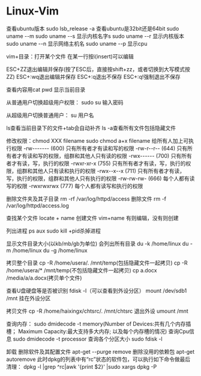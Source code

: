 # Linux-Vim

查看ubuntu版本
sudo lsb_release -a
查看ubuntu是32bit还是64bit
sudo uname --m
sudo uname --s  显示内核名字s
sudo uname --r 显示内核版本
sudo uname --n 显示网络主机名
sudo uname --p 显示cpu 

vim+目录：打开某个文件
在某一行按i(insert)可以编辑

ESC+ZZ退出编辑并保存(按了ESC后，直接按shift+zz，或者切换到大写模式按ZZ)
ESC+:wq退出编辑并保存
ESC+:q退出不保存
ESC+:q!强制退出不保存

查看内容用cat 
pwd 显示当前目录

从普通用户切换超级用户权限：
sudo su
输入密码

从超级用户切换普通用户：
su 用户名

ls查看当前目录下的文件+tab会自动补齐
ls -a查看所有文件包括隐藏文件

修改权限：chmod XXX filename
sudo chmod a+x filename 给所有人加上可执行权限
-rw-------   (600) 只有所有者才有读和写的权限 
-rw-r--r--   (644) 只有所有者才有读和写的权限，组群和其他人只有读的权限 
-rwx------   (700) 只有所有者才有读，写，执行的权限 
-rwxr-xr-x   (755) 只有所有者才有读，写，执行的权限，组群和其他人只有读和执行的权限 
-rwx--x--x   (711) 只有所有者才有读，写，执行的权限，组群和其他人只有执行的权限 
-rw-rw-rw-   (666) 每个人都有读写的权限 
-rwxrwxrwx   (777) 每个人都有读写和执行的权限

删除文件夹及其子目录
rm -rf /var/log/httpd/access
删除文件
rm -f /var/log/httpd/access.log

查找某个文件
locate + name
创建文件
vim+name 有则编辑，没有则创建

列出进程
ps aux
sudo kill +pid杀掉进程

显示文件目录大小(以kb/mb/gb为单位) 会列出所有目录
du -k /home/linux
du -m /home/linux
du -g /home/linux

拷贝整个目录
cp -R /home/usera/. /mnt/temp(包括隐藏文件一起拷贝)
cp -R /home/usera/* /mnt/temp(不包括隐藏文件一起拷贝)
cp a.docx /media/a/a.docx(拷贝单个文件)

查看U盘硬盘等是否被识别
fdisk -l（可以查看到外设分区）
mount /dev/sdb1 /mnt 挂在外设分区

拷贝文件
cp -R /home/haixingx/chtsrc/. /mnt/chtsrc
退出外设
umount /mnt

查询内存：
sudo dmidecode -t memory(Number of Devices:共有几个内存插槽； Maximum Capacity:最大支持多大内存; 以及每个内存槽的情况)
查询Cpu信息
sudo dmidecode -t processor
查询各个分区大小
sudo fdisk -l

卸载 删除软件及其配置文件
apt-get --purge remove <package>
 删除没用的依赖包
apt-get autoremove <package>
 此时dpkg的列表中有“rc”状态的软件包，可以执行如下命令做最后清理：
dpkg -l |grep ^rc|awk '{print $2}' |sudo xargs dpkg -P


